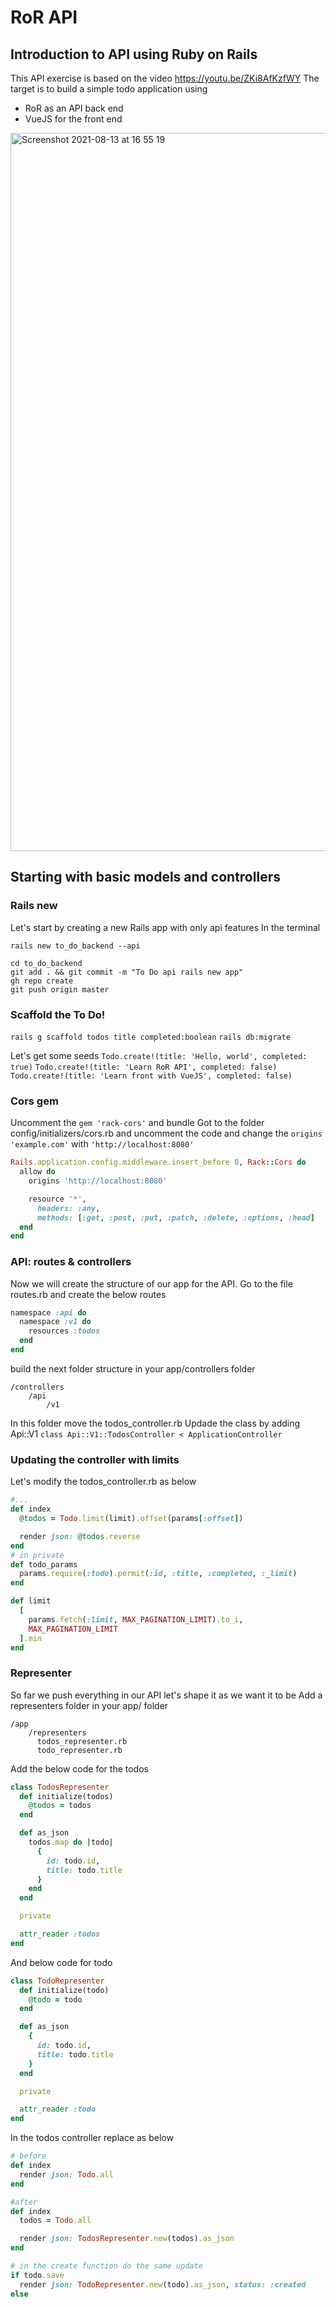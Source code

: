 # RoR API
## Introduction to API using Ruby on Rails

This API exercise is based on the video https://youtu.be/ZKi8AfKzfWY
The target is to build a simple todo application using
 - RoR as an API back end
 - VueJS for the front end

<img width="1149" alt="Screenshot 2021-08-13 at 16 55 19" src="https://user-images.githubusercontent.com/33062224/129376658-9000b534-5c34-466c-b108-134a755e1cc8.png">

## Starting with basic models and controllers

### Rails new

Let's start by creating a new Rails app with only api features
In the terminal
```
rails new to_do_backend --api

cd to_do_backend
git add . && git commit -m "To Do api rails new app"
gh repo create
git push origin master
```

### Scaffold the To Do!

`rails g scaffold todos title completed:boolean`
`rails db:migrate`

Let's get some seeds
`Todo.create!(title: 'Hello, world', completed: true)`
`Todo.create!(title: 'Learn RoR API', completed: false)`
`Todo.create!(title: 'Learn front with VueJS', completed: false)`

### Cors gem

Uncomment the `gem 'rack-cors'` and bundle
Got to the folder config/initializers/cors.rb and uncomment the code and change the `origins 'example.com'` with `'http://localhost:8080'`

```ruby
Rails.application.config.middleware.insert_before 0, Rack::Cors do
  allow do
    origins 'http://localhost:8080'

    resource '*',
      headers: :any,
      methods: [:get, :post, :put, :patch, :delete, :options, :head]
  end
end
```

### API: routes & controllers

Now we will create the structure of our app for the API.
Go to the file routes.rb and create the below routes
```ruby
namespace :api do
  namespace :v1 do
    resources :todos
  end
end
```
build the next folder structure in your app/controllers folder
```
/controllers
    /api
        /v1
```
In this folder move the todos_controller.rb
Updade the class by adding Api::V1 `class Api::V1::TodosController < ApplicationController`

### Updating the controller with limits

Let's modify the todos_controller.rb as below
```ruby
#...
def index
  @todos = Todo.limit(limit).offset(params[:offset])

  render json: @todos.reverse
end
# in private
def todo_params
  params.require(:todo).permit(:id, :title, :completed, :_limit)
end

def limit
  [
    params.fetch(:limit, MAX_PAGINATION_LIMIT).to_i,
    MAX_PAGINATION_LIMIT
  ].min
end
```

### Representer

So far we push everything in our API let's shape it as we want it to be
Add a representers folder in your app/ folder
```
/app
    /representers
      todos_representer.rb
      todo_representer.rb
```
Add the below code for the todos
```ruby
class TodosRepresenter
  def initialize(todos)
    @todos = todos
  end

  def as_json
    todos.map do |todo|
      {
        id: todo.id,
        title: todo.title
      }
    end
  end

  private

  attr_reader :todos
end
```

And below code for todo
```ruby
class TodoRepresenter
  def initialize(todo)
    @todo = todo
  end

  def as_json
    {
      id: todo.id,
      title: todo.title
    }
  end

  private

  attr_reader :todo
end
```

In the todos controller replace as below
```ruby
# before
def index
  render json: Todo.all
end

#after
def index
  todos = Todo.all

  render json: TodosRepresenter.new(todos).as_json
end

# in the create function do the same update
if todo.save
  render json: TodoRepresenter.new(todo).as_json, status: :created
else
```
